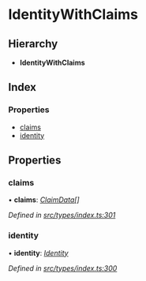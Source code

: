 # IdentityWithClaims

## Hierarchy

* **IdentityWithClaims**

## Index

### Properties

* [claims](identitywithclaims.md#claims)
* [identity](identitywithclaims.md#identity)

## Properties

### claims

• **claims**: [_ClaimData_](claimdata.md)_\[\]_

_Defined in_ [_src/types/index.ts:301_](https://github.com/PolymathNetwork/polymesh-sdk/blob/1221e467/src/types/index.ts#L301)

### identity

• **identity**: [_Identity_](../classes/identity.md)

_Defined in_ [_src/types/index.ts:300_](https://github.com/PolymathNetwork/polymesh-sdk/blob/1221e467/src/types/index.ts#L300)

